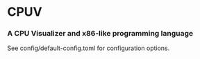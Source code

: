 # CPUV 
### A CPU Visualizer and x86-like programming language

See config/default-config.toml for configuration options.
